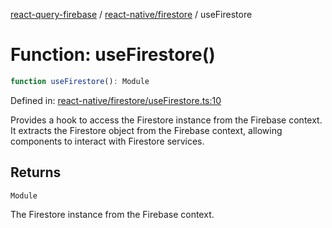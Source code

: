 [react-query-firebase](../../../modules.md) / [react-native/firestore](../index.md) / useFirestore

# Function: useFirestore()

```ts
function useFirestore(): Module
```

Defined in: [react-native/firestore/useFirestore.ts:10](https://github.com/vpishuk/react-query-firebase/blob/09a15a5d938c4bdaa4fd86491bcf8ea41c16371f/react-native/firestore/useFirestore.ts#L10)

Provides a hook to access the Firestore instance from the Firebase context.
It extracts the Firestore object from the Firebase context, allowing components to interact with Firestore services.

## Returns

`Module`

The Firestore instance from the Firebase context.
